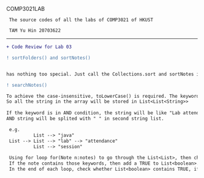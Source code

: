 COMP3021LAB
     
     The source codes of all the labs of COMP3021 of HKUST

     TAM Yu Hin 20703622
     
-----------------------------------------------------

```diff 
+ Code Review for Lab 03 

! sortFolders() and sortNotes()


has nothing too special. Just call the Collections.sort and sortNotes in a for loop.

! searchNotes()

To achieve the case-insensitive, toLowerCase() is required. The keywords are splited by "or" and stored in an array.
So all the string in the array will be stored in List<List<String>>
 
If the keyword is in AND condition, the string will be like "Lab attendance", which will guarantee a space in it.
AND string will be splited with " " in second string list. 

 e.g.
          List --> "java"
 List --> List --> "lab" --> "attendance"
          List --> "session"
 
 Using for loop for(Note n:notes) to go through the List<List>, then checking it is OR or AND by the size of second list.
 If the note contains those keywords, then add a TRUE to List<boolean>.
 In the end of each loop, check whether List<boolean> contains TRUE, if true, then add(notes) else not.
